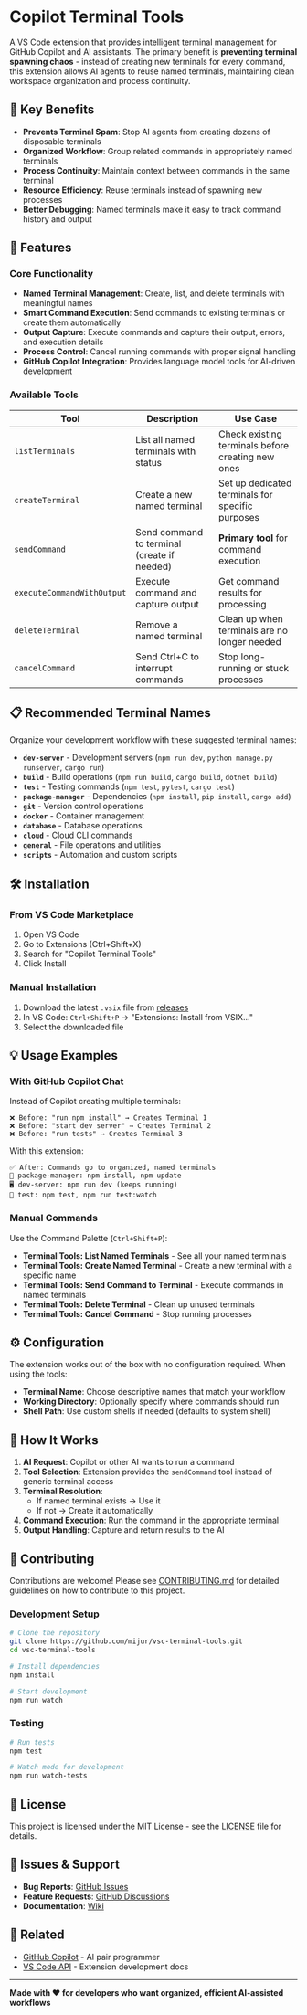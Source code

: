 # Copilot Terminal Tools

A VS Code extension that provides intelligent terminal management for GitHub Copilot and AI assistants. The primary benefit is **preventing terminal spawning chaos** - instead of creating new terminals for every command, this extension allows AI agents to reuse named terminals, maintaining clean workspace organization and process continuity.

## 🎯 Key Benefits

- **Prevents Terminal Spam**: Stop AI agents from creating dozens of disposable terminals
- **Organized Workflow**: Group related commands in appropriately named terminals
- **Process Continuity**: Maintain context between commands in the same terminal
- **Resource Efficiency**: Reuse terminals instead of spawning new processes
- **Better Debugging**: Named terminals make it easy to track command history and output

## 🚀 Features

### Core Functionality

- **Named Terminal Management**: Create, list, and delete terminals with meaningful names
- **Smart Command Execution**: Send commands to existing terminals or create them automatically
- **Output Capture**: Execute commands and capture their output, errors, and execution details
- **Process Control**: Cancel running commands with proper signal handling
- **GitHub Copilot Integration**: Provides language model tools for AI-driven development

### Available Tools

| Tool | Description | Use Case |
|------|-------------|----------|
| `listTerminals` | List all named terminals with status | Check existing terminals before creating new ones |
| `createTerminal` | Create a new named terminal | Set up dedicated terminals for specific purposes |
| `sendCommand` | Send command to terminal (create if needed) | **Primary tool** for command execution |
| `executeCommandWithOutput` | Execute command and capture output | Get command results for processing |
| `deleteTerminal` | Remove a named terminal | Clean up when terminals are no longer needed |
| `cancelCommand` | Send Ctrl+C to interrupt commands | Stop long-running or stuck processes |

## 📋 Recommended Terminal Names

Organize your development workflow with these suggested terminal names:

- **`dev-server`** - Development servers (`npm run dev`, `python manage.py runserver`, `cargo run`)
- **`build`** - Build operations (`npm run build`, `cargo build`, `dotnet build`)
- **`test`** - Testing commands (`npm test`, `pytest`, `cargo test`)
- **`package-manager`** - Dependencies (`npm install`, `pip install`, `cargo add`)
- **`git`** - Version control operations
- **`docker`** - Container management
- **`database`** - Database operations
- **`cloud`** - Cloud CLI commands
- **`general`** - File operations and utilities
- **`scripts`** - Automation and custom scripts

## 🛠️ Installation

### From VS Code Marketplace
1. Open VS Code
2. Go to Extensions (Ctrl+Shift+X)
3. Search for "Copilot Terminal Tools"
4. Click Install

### Manual Installation
1. Download the latest `.vsix` file from [releases](https://github.com/mijur/vsc-terminal-tools/releases)
2. In VS Code: `Ctrl+Shift+P` → "Extensions: Install from VSIX..."
3. Select the downloaded file

## 💡 Usage Examples

### With GitHub Copilot Chat

Instead of Copilot creating multiple terminals:
```
❌ Before: "run npm install" → Creates Terminal 1
❌ Before: "start dev server" → Creates Terminal 2  
❌ Before: "run tests" → Creates Terminal 3
```

With this extension:
```
✅ After: Commands go to organized, named terminals
📁 package-manager: npm install, npm update
🖥️ dev-server: npm run dev (keeps running)
🧪 test: npm test, npm run test:watch
```

### Manual Commands

Use the Command Palette (`Ctrl+Shift+P`):

- **Terminal Tools: List Named Terminals** - See all your named terminals
- **Terminal Tools: Create Named Terminal** - Create a new terminal with a specific name
- **Terminal Tools: Send Command to Terminal** - Execute commands in named terminals
- **Terminal Tools: Delete Terminal** - Clean up unused terminals
- **Terminal Tools: Cancel Command** - Stop running processes

## ⚙️ Configuration

The extension works out of the box with no configuration required. When using the tools:

- **Terminal Name**: Choose descriptive names that match your workflow
- **Working Directory**: Optionally specify where commands should run
- **Shell Path**: Use custom shells if needed (defaults to system shell)

## 🔄 How It Works

1. **AI Request**: Copilot or other AI wants to run a command
2. **Tool Selection**: Extension provides the `sendCommand` tool instead of generic terminal access
3. **Terminal Resolution**: 
   - If named terminal exists → Use it
   - If not → Create it automatically
4. **Command Execution**: Run the command in the appropriate terminal
5. **Output Handling**: Capture and return results to the AI

## 🤝 Contributing

Contributions are welcome! Please see [CONTRIBUTING.md](CONTRIBUTING.md) for detailed guidelines on how to contribute to this project.

### Development Setup

```bash
# Clone the repository
git clone https://github.com/mijur/vsc-terminal-tools.git
cd vsc-terminal-tools

# Install dependencies
npm install

# Start development
npm run watch
```

### Testing

```bash
# Run tests
npm test

# Watch mode for development
npm run watch-tests
```

## 📝 License

This project is licensed under the MIT License - see the [LICENSE](LICENSE) file for details.

## 🐛 Issues & Support

- **Bug Reports**: [GitHub Issues](https://github.com/mijur/vsc-terminal-tools/issues)
- **Feature Requests**: [GitHub Discussions](https://github.com/mijur/vsc-terminal-tools/discussions)
- **Documentation**: [Wiki](https://github.com/mijur/vsc-terminal-tools/wiki)

## 🔗 Related

- [GitHub Copilot](https://copilot.github.com/) - AI pair programmer
- [VS Code API](https://code.visualstudio.com/api) - Extension development docs

---

**Made with ❤️ for developers who want organized, efficient AI-assisted workflows**